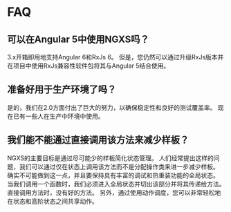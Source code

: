 # FAQ

## 可以在Angular 5中使用NGXS吗？

3.x开箱即用地支持Angular 6和RxJs 6。 但是，您仍然可以通过升级RxJs版本并在项目中使用RxJs兼容性软件包将其与Angular 5结合使用。

## 准备好用于生产环境了吗？

是的，我们在2.0方面付出了巨大的努力，以确保稳定性和良好的测试覆盖率。 现在已有一些人在生产中环境中使用。

## 我们能不能通过直接调用该方法来减少样板？

NGXS的主要目标是通过尽可能少的样板简化状态管理。 人们经常提出这样的问题，我们可以通过仅在状态上调用该方法而不是分配操作类来进一步减少样板。 确实不可能做到这一点，并且要保持具有丰富的调试和热重装功能的全局状态。 当我们调用一个函数时，我们必须进入全局状态并切出该部分并将其传递给方法。 直接调用方法时，没有好的方法。 另外，通过使用动作调度，您可以非常轻松地在状态和高阶状态之间共享动作。

